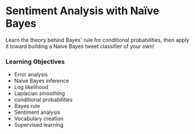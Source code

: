 # Sentiment Analysis with Naïve Bayes

Learn the theory behind Bayes' rule for conditional probabilities, then apply it toward building a Naive Bayes tweet classifier of your own!

### Learning Objectives
* Error analysis
* Naive Bayes inference
* Log likelihood
* Laplacian smoothing
* conditional probabilities
* Bayes rule
* Sentiment analysis
* Vocabulary creation
* Supervised learning
